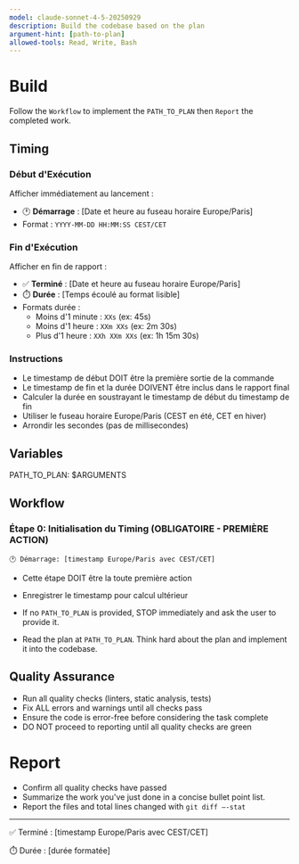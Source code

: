 ```yaml
---
model: claude-sonnet-4-5-20250929
description: Build the codebase based on the plan
argument-hint: [path-to-plan]
allowed-tools: Read, Write, Bash
---
```


# Build
Follow the `Workflow` to implement the `PATH_TO_PLAN` then `Report` the completed work.

## Timing

### Début d'Exécution
Afficher immédiatement au lancement :
- 🕐 **Démarrage** : [Date et heure au fuseau horaire Europe/Paris]
- Format : `YYYY-MM-DD HH:MM:SS CEST/CET`

### Fin d'Exécution
Afficher en fin de rapport :
- ✅ **Terminé** : [Date et heure au fuseau horaire Europe/Paris]
- ⏱️ **Durée** : [Temps écoulé au format lisible]
- Formats durée :
  - Moins d'1 minute : `XXs` (ex: 45s)
  - Moins d'1 heure : `XXm XXs` (ex: 2m 30s)
  - Plus d'1 heure : `XXh XXm XXs` (ex: 1h 15m 30s)

### Instructions
- Le timestamp de début DOIT être la première sortie de la commande
- Le timestamp de fin et la durée DOIVENT être inclus dans le rapport final
- Calculer la durée en soustrayant le timestamp de début du timestamp de fin
- Utiliser le fuseau horaire Europe/Paris (CEST en été, CET en hiver)
- Arrondir les secondes (pas de millisecondes)

## Variables
PATH_TO_PLAN: $ARGUMENTS

## Workflow

### Étape 0: Initialisation du Timing (OBLIGATOIRE - PREMIÈRE ACTION)
```
🕐 Démarrage: [timestamp Europe/Paris avec CEST/CET]
```
- Cette étape DOIT être la toute première action
- Enregistrer le timestamp pour calcul ultérieur

- If no `PATH_TO_PLAN` is provided, STOP immediately and ask the user to provide it.
- Read the plan at `PATH_TO_PLAN`. Think hard about the plan and implement it into the codebase.

## Quality Assurance
- Run all quality checks (linters, static analysis, tests)
- Fix ALL errors and warnings until all checks pass
- Ensure the code is error-free before considering the task complete
- DO NOT proceed to reporting until all quality checks are green

# Report
- Confirm all quality checks have passed
- Summarize the work you've just done in a concise bullet point list.
- Report the files and total lines changed with `git diff —-stat`

---
✅ Terminé : [timestamp Europe/Paris avec CEST/CET]

⏱️ Durée : [durée formatée]
